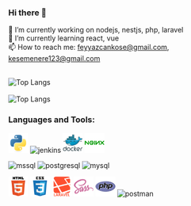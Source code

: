 ### Hi there 👋

🔭 I’m currently working on nodejs, nestjs, php, laravel <br>
🌱 I’m currently learning react, vue <br>
📫 How to reach me: feyyazcankose@gmail.com, kesemenere123@gmail.com  <br><br>
 
![Top Langs](https://github-readme-stats.vercel.app/api/top-langs/?username=feyyazcankose&hide=css,scss,html&theme=tokyonight)  <br> <br>
![Top Langs](https://github-readme-stats.vercel.app/api?username=feyyazcankose&show_icons=true&theme=radical) <br>



<h3 align="left">Languages and Tools:</h3>
<p align="left"> 

 <a target="_blank" rel="noreferrer"> <img src="https://raw.githubusercontent.com/devicons/devicon/master/icons/python/python-original.svg" alt="python" width="40" height="40"/> </a> <a target="_blank" rel="noreferrer"> <img src="https://www.vectorlogo.zone/logos/jenkins/jenkins-icon.svg" alt="jenkins" width="40" height="40"/> </a> <a target="_blank" rel="noreferrer"> <img src="https://raw.githubusercontent.com/devicons/devicon/master/icons/docker/docker-original-wordmark.svg" alt="docker" width="40" height="40"/> </a>
<a target="_blank" rel="noreferrer"> <img src="https://raw.githubusercontent.com/devicons/devicon/master/icons/nginx/nginx-original.svg" alt="nginx" width="40" height="40"/> </a>
 
<a target="_blank" rel="noreferrer"> <img src="https://www.svgrepo.com/show/303229/microsoft-sql-server-logo.svg" alt="mssql" width="40" height="40"/> </a>
<a target="_blank" rel="noreferrer"> <img src="https://www.svgrepo.com/show/354200/postgresql.svg" alt="postgresql" width="40" height="40"/> </a>
<a target="_blank" rel="noreferrer"> <img src="https://www.svgrepo.com/show/303251/mysql-logo.svg" alt="mysql" width="50" height="50"/> </a>


<a target="_blank" rel="noreferrer"> <img src="https://raw.githubusercontent.com/devicons/devicon/master/icons/html5/html5-original-wordmark.svg" alt="html5" width="40" height="40"/> </a>
<a target="_blank" rel="noreferrer"> <img src="https://raw.githubusercontent.com/devicons/devicon/master/icons/css3/css3-original-wordmark.svg" alt="css3" width="40" height="40"/> </a>
<a target="_blank" rel="noreferrer"> <img src="https://raw.githubusercontent.com/devicons/devicon/master/icons/laravel/laravel-plain-wordmark.svg" alt="laravel" width="40" height="40"/> </a>
<a target="_blank" rel="noreferrer"> <img src="https://raw.githubusercontent.com/devicons/devicon/master/icons/sass/sass-original.svg" alt="sass" width="40" height="40"/> </a>
<a  target="_blank" rel="noreferrer"> <img src="https://raw.githubusercontent.com/devicons/devicon/master/icons/php/php-original.svg" alt="php" width="40" height="40"/> </a> <a target="_blank" rel="noreferrer"> <img src="https://www.vectorlogo.zone/logos/getpostman/getpostman-icon.svg" alt="postman" width="40" height="40"/> </a> 
